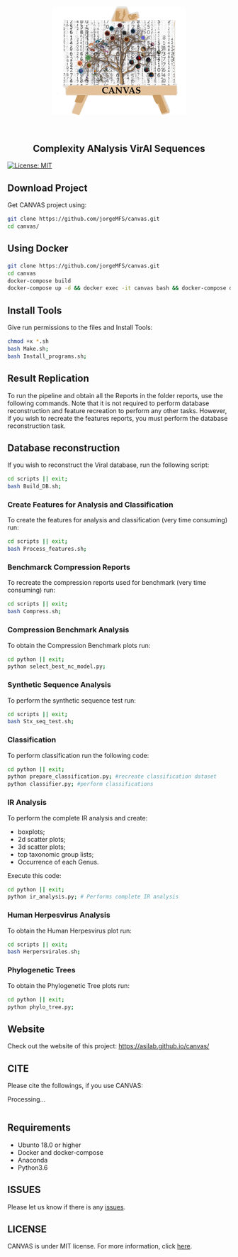 
<p align="center">
<img src="imgs/canvas.png" alt="Panther" width="300" border="0" /></p>
<br>
<h2 align="center">
 Complexity ANalysis VirAl Sequences 
</h2>

[![License: MIT](https://img.shields.io/github/license/mashape/apistatus.svg)](LICENSE)

## Download Project
Get CANVAS project using:
```bash
git clone https://github.com/jorgeMFS/canvas.git
cd canvas/
```

## Using Docker

```sh
git clone https://github.com/jorgeMFS/canvas.git
cd canvas
docker-compose build
docker-compose up -d && docker exec -it canvas bash && docker-compose down
```

## Install Tools
Give run permissions to the files and Install Tools:
``` bash
chmod +x *.sh
bash Make.sh;
bash Install_programs.sh;
```

## Result Replication
To run the pipeline and obtain all the Reports in the folder reports, use the following commands.
Note that it is not required to perform database reconstruction and feature recreation to perform any other tasks.  However, if you wish to recreate the features reports, you must perform the database reconstruction task.

## Database reconstruction
If you wish to reconstruct the Viral database, run the following script:

```bash
cd scripts || exit;
bash Build_DB.sh;
``` 

### Create Features for Analysis and Classification
To create the features for analysis and classification (very time consuming) run: 
```bash
cd scripts || exit;
bash Process_features.sh;
``` 

### Benchmarck Compression Reports
To recreate the compression reports used for benchmark (very time consuming) run: 
```bash
cd scripts || exit;
bash Compress.sh;
``` 

### Compression Benchmark Analysis
To obtain the Compression Benchmark plots run:
```bash
cd python || exit;
python select_best_nc_model.py;
``` 

### Synthetic Sequence Analysis
To perform the synthetic sequence test run:
```bash
cd scripts || exit;
bash Stx_seq_test.sh;
``` 

### Classification
To perform classification run the following code:

```bash
cd python || exit;
python prepare_classification.py; #recreate classification dataset
python classifier.py; #perform classifications
``` 

### IR Analysis
To perform the complete IR analysis and create:
- boxplots;
- 2d scatter plots;
- 3d scatter plots;
- top taxonomic group lists;
- Occurrence of each Genus.

Execute this code:

```bash
cd python || exit;
python ir_analysis.py; # Performs complete IR analysis
``` 

### Human Herpesvirus Analysis
To obtain the Human Herpesvirus plot run:
```bash
cd scripts || exit;
bash Herpersvirales.sh;
``` 

### Phylogenetic Trees
To obtain the Phylogenetic Tree plots run:
```bash
cd python || exit;
python phylo_tree.py;
``` 

## Website

Check out the website of this project: https://asilab.github.io/canvas/

## CITE
Please cite the followings, if you use CANVAS:

Processing...

```bib

```
## Requirements
- Ubunto 18.0 or higher
- Docker and docker-compose
- Anaconda
- Python3.6

## ISSUES
Please let us know if there is any
[issues](https://github.com/jorgeMFS/canvas/issues).

## LICENSE
CANVAS is under MIT license. For more information, click
[here](https://opensource.org/licenses/MIT).